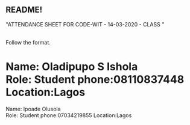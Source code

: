 ## README!

"ATTENDANCE SHEET FOR CODE-WIT - 14-03-2020 - CLASS "

<br/> Follow the format.<br/>

Name: Oladipupo S Ishola <br/>
Role: Student
phone:08110837448
Location:Lagos
=======
Name: Ipoade Olusola <br/>
Role: Student
phone:07034219855
Location:Lagos

